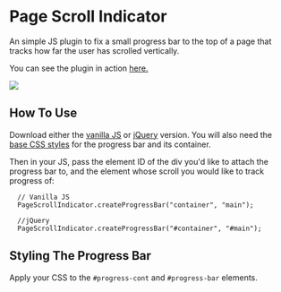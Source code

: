 # Page Scroll Indicator

An simple JS plugin to fix a small progress bar to the top of a page that
tracks how far the user has scrolled vertically.

You can see the plugin in action [here.](http://alssndro.github.io/page-scroll-indicator/jquery-example.html)

![](preview.png)

## How To Use

Download either the [vanilla JS](js/vanilla/page_scroll_indicator.js) or [jQuery](js/jquery/page_scroll_indicator.js) version. You will also need the [base CSS styles](css/progress_bar.css) for the progress bar and its container.

Then in your JS, pass the element ID of the div you'd like to attach the progress bar to, and the element whose scroll you would like to track progress of:

```
  // Vanilla JS
  PageScrollIndicator.createProgressBar("container", "main");
  
  //jQuery
  PageScrollIndicator.createProgressBar("#container", "#main");
```

## Styling The Progress Bar

Apply your CSS to the `#progress-cont` and `#progress-bar` elements.
